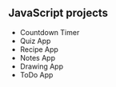 ## JavaScript projects

- Countdown Timer
- Quiz App
- Recipe App
- Notes App
- Drawing App
- ToDo App
